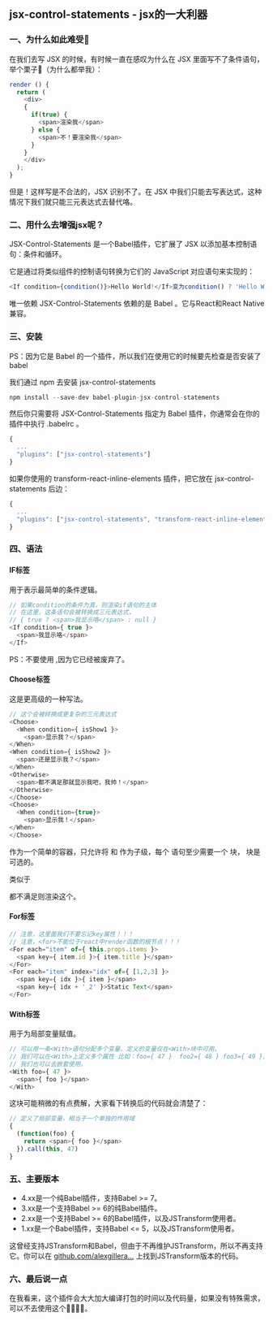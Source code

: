 ## jsx-control-statements - jsx的一大利器

### 一、为什么如此难受🤔

在我们去写 JSX 的时候，有时候一直在感叹为什么在 JSX 里面写不了条件语句，举个栗子🌰（为什么都举我）：

```javascript
render () {     
  return (         
    <div>             
    {                    
      if(true) {                     
        <span>渲染我</span>                 
      } else {                     
        <span>不！要渲染我</span>                 
      }             
    }         
    </div>     
  ); 
}
```

但是！这样写是不合法的，JSX 识别不了。在 JSX 中我们只能去写表达式，这种情况下我们就只能三元表达式去替代咯。

### 二、用什么去增强jsx呢？

JSX-Control-Statements 是一个Babel插件，它扩展了 JSX 以添加基本控制语句：条件和循环。

它是通过将类似组件的控制语句转换为它们的 JavaScript 对应语句来实现的：

```javascript
<If condition={condition()}>Hello World!</If>变为condition() ? 'Hello World!' :null。
```

唯一依赖 JSX-Control-Statements 依赖的是 Babel 。它与React和React Native兼容。

### 三、安装

PS：因为它是 Babel 的一个插件，所以我们在使用它的时候要先检查是否安装了babel

我们通过 npm 去安装 jsx-control-statements

```javascript
npm install --save-dev babel-plugin-jsx-control-statements
```

然后你只需要将 JSX-Control-Statements 指定为 Babel 插件，你通常会在你的插件中执行 .babelrc 。

```javascript
{   
  ...  
  "plugins": ["jsx-control-statements"] 
}
```

如果你使用的 transform-react-inline-elements 插件，把它放在  jsx-control-statements 后边：

```javascript
{  
  ...   
  "plugins": ["jsx-control-statements", "transform-react-inline-elements"] 
}
```

### 四、语法

#### IF标签

用于表示最简单的条件逻辑。

```javascript
// 如果condition的条件为真，则渲染if语句的主体 
// 在这里，这条语句会被转换成三元表达式， 
// { true ? <span>我显示咯</span> : null } 
<If condition={ true }>   
  <span>我显示咯</span> 
</If>
```

PS：不要使用 ,因为它已经被废弃了。

#### Choose标签

这是更高级的一种写法。

```javascript
// 这个会被转换成更复杂的三元表达式 
<Choose>   
  <When condition={ isShow1 }>     
    <span>显示我？</span>   
</When>   
<When condition={ isShow2 }>     
  <span>还是显示我？</span>   
</When>   
<Otherwise>     
  <span>都不满足那就显示我吧，我帅！</span>   
</Otherwise> 
</Choose>   
<Choose>   
  <When condition={true}>     
    <span>显示我！</span>   
</When> 
</Choose>
```

作为一个简单的容器，只允许将 和 作为子级，每个 语句至少需要一个 块， 块是可选的。

类似于

都不满足则渲染这个。

#### For标签

```javascript
// 注意，这里面我们不要忘记key属性！！！ 
// 注意，<for>不能位于react中render函数的根节点！！！ 
<For each="item" of={ this.props.items }>     
  <span key={ item.id }>{ item.title }</span> 
</For> 
<For each="item" index="idx" of={ [1,2,3] }>     
  <span key={ idx }>{ item }</span>     
  <span key={ idx + '_2' }>Static Text</span> 
</For>
```

#### With标签

用于为局部变量赋值。

```javascript
// 可以用一条<With>语句分配多个变量。定义的变量仅在<With>块中可用。 
// 我们可以在<With>上定义多个属性 比如：foo={ 47 }  foo2={ 48 } foo3={ 49 }。 
// 我们也可以去嵌套使用。 
<With foo={ 47 }>   
  <span>{ foo }</span> 
</With>
```

这块可能稍微的有点费解，大家看下转换后的代码就会清楚了：

```javascript
// 定义了局部变量，相当于一个单独的作用域 
{   
  (function(foo) {
    return <span>{ foo }</span>   
  }).call(this, 47) 
}
```

### 五、主要版本

- 4.xx是一个纯Babel插件，支持Babel >= 7。
- 3.xx是一个支持Babel >= 6的纯Babel插件。
- 2.xx是一个支持Babel >= 6的Babel插件，以及JSTransform使用者。
- 1.xx是一个Babel插件，支持Babel <= 5，以及JSTransform使用者。

这曾经支持JSTransform和Babel，但由于不再维护JSTransform，所以不再支持它。你可以在 [github.com/alexgillera…](https://link.juejin.cn/?target=https%3A%2F%2Fgithub.com%2Falexgilleran%2Fjsx-control-statements-jsttransform) 上找到JSTransform版本的代码。

### 六、最后说一点

在我看来，这个插件会大大加大编译打包的时间以及代码量，如果没有特殊需求，可以不去使用这个🤗🤗🤗🤗。

